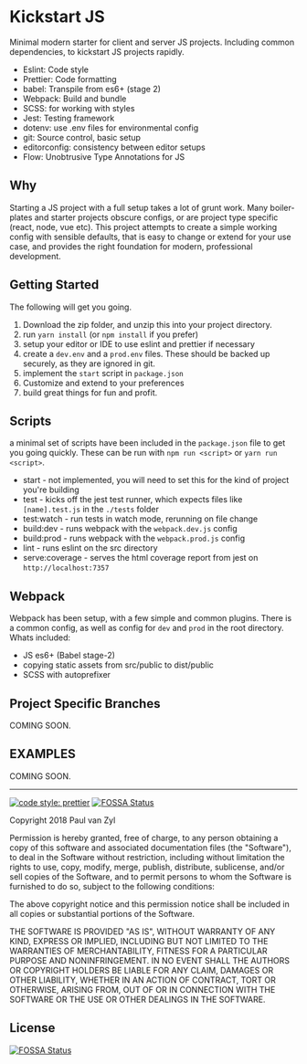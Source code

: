 # Kickstart JS

Minimal modern starter for client and server JS projects. Including common dependencies, to kickstart JS projects rapidly.

- Eslint: Code style
- Prettier: Code formatting
- babel: Transpile from es6+ (stage 2)
- Webpack: Build and bundle
- SCSS: for working with styles
- Jest: Testing framework
- dotenv: use .env files for environmental config
- git: Source control, basic setup
- editorconfig: consistency between editor setups
- Flow: Unobtrusive Type Annotations for JS

## Why

Starting a JS project with a full setup takes a lot of grunt work. Many boiler-plates and starter projects obscure configs, or are project type specific (react, node, vue etc). This project attempts to create a simple working config with sensible defaults, that is easy to change or extend for your use case, and provides the right foundation for modern, professional development.

## Getting Started

The following will get you going.

1.  Download the zip folder, and unzip this into your project directory.
2.  run `yarn install` (or `npm install` if you prefer)
3.  setup your editor or IDE to use eslint and prettier if necessary
4.  create a `dev.env` and a `prod.env` files. These should be backed up securely, as they are ignored in git.
5.  implement the `start` script in `package.json`
6.  Customize and extend to your preferences
7.  build great things for fun and profit.

## Scripts

a minimal set of scripts have been included in the `package.json` file to get you going quickly. These can be run with `npm run <script>` or `yarn run <script>`.

- start - not implemented, you will need to set this for the kind of project you're building
- test - kicks off the jest test runner, which expects files like `[name].test.js` in the `./tests` folder
- test:watch - run tests in watch mode, rerunning on file change
- build:dev - runs webpack with the `webpack.dev.js` config
- build:prod - runs webpack with the `webpack.prod.js` config
- lint - runs eslint on the src directory
- serve:coverage - serves the html coverage report from jest on `http://localhost:7357`

## Webpack

Webpack has been setup, with a few simple and common plugins. There is a common config, as well as config for `dev` and `prod` in the root directory. Whats included:

- JS es6+ (Babel stage-2)
- copying static assets from src/public to dist/public
- SCSS with autoprefixer

## Project Specific Branches

COMING SOON.

## EXAMPLES

COMING SOON.

---

[![code style: prettier](https://img.shields.io/badge/code_style-prettier-ff69b4.svg?style=flat-square)](https://github.com/prettier/prettier)
[![FOSSA Status](https://app.fossa.io/api/projects/git%2Bgithub.com%2FPushplaybang%2Fkickstart-js.svg?type=shield)](https://app.fossa.io/projects/git%2Bgithub.com%2FPushplaybang%2Fkickstart-js?ref=badge_shield)

Copyright 2018 Paul van Zyl

Permission is hereby granted, free of charge, to any person obtaining a copy of this software and associated documentation files (the "Software"), to deal in the Software without restriction, including without limitation the rights to use, copy, modify, merge, publish, distribute, sublicense, and/or sell copies of the Software, and to permit persons to whom the Software is furnished to do so, subject to the following conditions:

The above copyright notice and this permission notice shall be included in all copies or substantial portions of the Software.

THE SOFTWARE IS PROVIDED "AS IS", WITHOUT WARRANTY OF ANY KIND, EXPRESS OR IMPLIED, INCLUDING BUT NOT LIMITED TO THE WARRANTIES OF MERCHANTABILITY, FITNESS FOR A PARTICULAR PURPOSE AND NONINFRINGEMENT. IN NO EVENT SHALL THE AUTHORS OR COPYRIGHT HOLDERS BE LIABLE FOR ANY CLAIM, DAMAGES OR OTHER LIABILITY, WHETHER IN AN ACTION OF CONTRACT, TORT OR OTHERWISE, ARISING FROM, OUT OF OR IN CONNECTION WITH THE SOFTWARE OR THE USE OR OTHER DEALINGS IN THE SOFTWARE.


## License
[![FOSSA Status](https://app.fossa.io/api/projects/git%2Bgithub.com%2FPushplaybang%2Fkickstart-js.svg?type=large)](https://app.fossa.io/projects/git%2Bgithub.com%2FPushplaybang%2Fkickstart-js?ref=badge_large)
